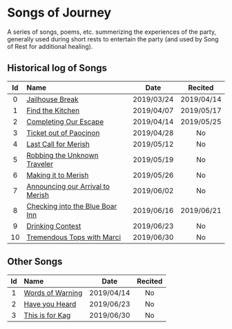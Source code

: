 # Songs of Journey

A series of songs, poems, etc. summerizing the experiences of the party, generally used
during short rests to entertain the party (and used by Song of Rest for additional
healing).


## Historical log of Songs

| Id | Name | Date | Recited |
|:--:|:---- |:----:|:-------:|
| 0 | [Jailhouse Break](sessions/jailhouse_break.md) | 2019/03/24 | 2019/04/14 |
| 1 | [Find the Kitchen](sessions/find_the_kitchen.md) | 2019/04/07 | 2019/05/17 |
| 2 | [Completing Our Escape](sessions/completing_our_escape.md) | 2019/04/14 | 2019/05/25 |
| 3 | [Ticket out of Paocinon](sessions/ticket_out_of_paocinon.md) | 2019/04/28 | No |
| 4 | [Last Call for Merish](sessions/last_call_for_merish.md) | 2019/05/12 | No |
| 5 | [Robbing the Unknown Traveler](sessions/robbing_the_unknown_traveler.md) | 2019/05/19 | No |
| 6 | [Making it to Merish](sessions/making_it_to_merish.md) | 2019/05/26 | No |
| 7 | [Announcing our Arrival to Merish](sessions/announcing_our_arrival_to_merish.md) | 2019/06/02 | No |
| 8 | [Checking into the Blue Boar Inn](sessions/checking_into_the_blue_boar_inn.md) | 2019/06/16 | 2019/06/21 |
| 9 | [Drinking Contest](sessions/drinking_contest.md) | 2019/06/23 | No |
| 10 | [Tremendous Tops with Marci](sessions/tremendous_tops_with_marci.md) | 2019/06/30 | No |


## Other Songs

| Id | Name | Date | Recited |
|:--:|:---- |:----:|:-------:|
| 1 | [Words of Warning](other/words_of_warning.md) | 2019/04/14 | No |
| 2 | [Have you Heard](other/have_you_heard.md) | 2019/06/23 | No |
| 3 | [This is for Kag](other/this_is_for_kag.md) | 2019/06/30 | No |
